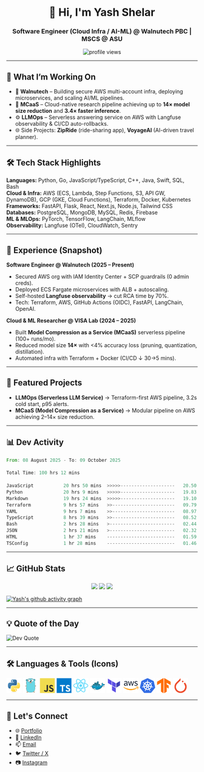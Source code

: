 <h1 align="center">👋 Hi, I'm Yash Shelar</h1>
<h3 align="center">Software Engineer (Cloud Infra / AI-ML) @ Walnutech PBC | MSCS @ ASU</h3>

<p align="center">
  <img src="https://komarev.com/ghpvc/?username=YashShelar007&label=Profile%20views&color=0e75b6&style=flat" alt="profile views" />
</p>

---

## 🚀 What I’m Working On

- 💼 **Walnutech** – Building secure AWS multi-account infra, deploying microservices, and scaling AI/ML pipelines.  
- 🔬 **MCaaS** – Cloud-native research pipeline achieving up to **14× model size reduction** and **3.4× faster inference**.  
- ⚙️ **LLMOps** – Serverless answering service on AWS with Langfuse observability & CI/CD auto-rollbacks.  
- 🌐 Side Projects: **ZipRide** (ride-sharing app), **VoyageAI** (AI-driven travel planner).  

---

## 🛠 Tech Stack Highlights

**Languages:** Python, Go, JavaScript/TypeScript, C++, Java, Swift, SQL, Bash  
**Cloud & Infra:** AWS (ECS, Lambda, Step Functions, S3, API GW, DynamoDB), GCP (GKE, Cloud Functions), Terraform, Docker, Kubernetes  
**Frameworks:** FastAPI, Flask, React, Next.js, Node.js, Tailwind CSS  
**Databases:** PostgreSQL, MongoDB, MySQL, Redis, Firebase  
**ML & MLOps:** PyTorch, TensorFlow, LangChain, MLflow  
**Observability:** Langfuse (OTel), CloudWatch, Sentry  

---

## 💼 Experience (Snapshot)

**Software Engineer @ Walnutech (2025 – Present)**  
- Secured AWS org with IAM Identity Center + SCP guardrails (0 admin creds).  
- Deployed ECS Fargate microservices with ALB + autoscaling.  
- Self-hosted **Langfuse observability** → cut RCA time by 70%.  
- Tech: Terraform, AWS, GitHub Actions (OIDC), FastAPI, LangChain, OpenAI.  

**Cloud & ML Researcher @ VISA Lab (2024 – 2025)**  
- Built **Model Compression as a Service (MCaaS)** serverless pipeline (100+ runs/mo).  
- Reduced model size **14×** with <4% accuracy loss (pruning, quantization, distillation).  
- Automated infra with Terraform + Docker (CI/CD ↓ 30→5 mins).  

---

## 📂 Featured Projects

- **LLMOps (Serverless LLM Service)** → Terraform-first AWS pipeline, 3.2s cold start, p95 alerts.  
- **MCaaS (Model Compression as a Service)** → Modular pipeline on AWS achieving 2–14× size reduction.  

---

## 📊 Dev Activity

<!--START_SECTION:waka-->

```rust
From: 08 August 2025 - To: 09 October 2025

Total Time: 100 hrs 12 mins

JavaScript           20 hrs 50 mins  >>>>>--------------------   20.50 %
Python               20 hrs 9 mins   >>>>>--------------------   19.83 %
Markdown             19 hrs 24 mins  >>>>>--------------------   19.10 %
Terraform            9 hrs 57 mins   >>-----------------------   09.79 %
YAML                 9 hrs 7 mins    >>-----------------------   08.97 %
TypeScript           8 hrs 39 mins   >>-----------------------   08.52 %
Bash                 2 hrs 28 mins   >------------------------   02.44 %
JSON                 2 hrs 21 mins   >------------------------   02.32 %
HTML                 1 hr 37 mins    -------------------------   01.59 %
TSConfig             1 hr 28 mins    -------------------------   01.46 %
```

<!--END_SECTION:waka-->

---

## 📈 GitHub Stats

<p align="center">
  <img src="https://github-readme-stats.vercel.app/api?username=YashShelar007&show_icons=true&theme=dark" />
  <img src="https://github-readme-stats.vercel.app/api/top-langs/?username=YashShelar007&layout=compact&theme=dark" />
  <img src="https://streak-stats.demolab.com/?user=YashShelar007&theme=dark" />
</p>

[![Yash's github activity graph](https://github-readme-activity-graph.vercel.app/graph?username=YashShelar007\&theme=react-dark)](https://github.com/ashutosh00710/github-readme-activity-graph)

---

## 💡 Quote of the Day

![Dev Quote](https://quotes-github-readme.vercel.app/api?type=horizontal\&theme=radical)

---

## 🛠 Languages & Tools (Icons)

<p align="left">
  <img src="https://raw.githubusercontent.com/devicons/devicon/master/icons/python/python-original.svg" width="40"/> 
  <img src="https://raw.githubusercontent.com/devicons/devicon/master/icons/go/go-original.svg" width="40"/>
  <img src="https://raw.githubusercontent.com/devicons/devicon/master/icons/javascript/javascript-original.svg" width="40"/>
  <img src="https://raw.githubusercontent.com/devicons/devicon/master/icons/typescript/typescript-original.svg" width="40"/>
  <img src="https://raw.githubusercontent.com/devicons/devicon/master/icons/react/react-original.svg" width="40"/>
  <img src="https://raw.githubusercontent.com/devicons/devicon/master/icons/docker/docker-original.svg" width="40"/>
  <img src="https://raw.githubusercontent.com/devicons/devicon/master/icons/terraform/terraform-original.svg" width="40"/>
  <img src="https://raw.githubusercontent.com/devicons/devicon/master/icons/amazonwebservices/amazonwebservices-original.svg" width="40"/>
  <img src="https://raw.githubusercontent.com/devicons/devicon/master/icons/kubernetes/kubernetes-plain.svg" width="40"/>
  <img src="https://raw.githubusercontent.com/devicons/devicon/master/icons/tensorflow/tensorflow-original.svg" width="40"/>
  <img src="https://raw.githubusercontent.com/devicons/devicon/master/icons/pytorch/pytorch-original.svg" width="40"/>
</p>

---

## 🔗 Let's Connect

* 🌐 [Portfolio](https://yashshelar.com)
* 💼 [LinkedIn](https://linkedin.com/in/shelar-yash)
* 📫 [Email](mailto:yshelar2000@gmail.com)
* 🐦 [Twitter / X](https://x.com/yashshelar30)
* 📷 [Instagram](https://instagram.com/yash.shelar30)
